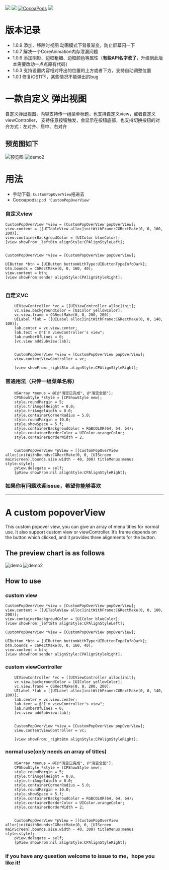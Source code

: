 ![](https://img.shields.io/badge/platform-iOS-red.svg)&nbsp;![](https://img.shields.io/badge/language-Objective--C-orange.svg)&nbsp;[![CocoaPods](http://img.shields.io/cocoapods/v/CustomPopOverView.svg?style=flat)](http://cocoapods.org/pods/CustomPopOverView)&nbsp;![](https://img.shields.io/badge/license-MIT%20License-brightgreen.svg)


# 版本记录
- 1.0.9 添加、移除时视图 动画模式下背景渐变，防止屏幕闪一下
- 1.0.7 解决一个CoreAnimation内存泄漏问题
- 1.0.6 添加阴影、边框粗细、边框颜色等属性（**有些API名字改了**，升级到此版本需要改动一点点原有代码）
- 1.0.3 支持设置内容相对呼出的位置的上方或者下方，支持自动调整位置
- 1.0.1 修复iOS11下，某些情况不能弹出的bug


# 一款自定义 弹出视图
自定义弹出视图，内容支持传一组菜单标题，也支持自定义view，或者自定义viewController， 支持任意按钮触发，会显示在按钮底部，也支持切换按钮的对齐方式：左对齐、居中、右对齐

## 预览图如下
![预览图](http://ww3.sinaimg.cn/mw690/72aba7efgw1f3ch00wwwxg20al0j3gqp.gif)
![demo2](http://ww2.sinaimg.cn/mw690/72aba7efgw1f3dcknlfphg20am0j3dm6.gif)

# 用法
- 手动下载: `CustomPopOverView`拖进去
- Cocoapods: `pod 'CustomPopOverView'`



### 自定义view
```
CustomPopOverView *view = [CustomPopOverView popOverView];
view.content = [[UITableView alloc]initWithFrame:CGRectMake(0, 0, 100, 200)];
view.containerBackgroudColor = [UIColor blueColor];
[view showFrom:_leftBtn alignStyle:CPAlignStyleLeft];

```

<pre><code>
CustomPopOverView *view = [CustomPopOverView popOverView];

UIButton *btn = [UIButton buttonWithType:UIButtonTypeInfoDark];
btn.bounds = CGRectMake(0, 0, 160, 40);
view.content = btn;
[view showFrom:sender alignStyle:CPAlignStyleRight];

</code></pre>


### 自定义VC
```
	UIViewController *vc = [[UIViewController alloc]init];
    vc.view.backgroundColor = [UIColor yellowColor];
    vc.view.frame = CGRectMake(0, 0, 200, 200);
    UILabel *lab = [[UILabel alloc]initWithFrame:CGRectMake(0, 0, 140, 100)];
    lab.center = vc.view.center;
    lab.text = @"I'm viewController's view";
    lab.numberOfLines = 0;
    [vc.view addSubview:lab];


    CustomPopOverView *view = [CustomPopOverView popOverView];
    view.contentViewController = vc;

    [view showFrom:_rightBtn alignStyle:CPAlignStyleRight];
```


### 普通用法（只传一组菜单名称）
```
	NSArray *menus = @[@"清空已完成", @"清空全部"];
    CPShowStyle *style = [CPShowStyle new];
    style.roundMargin = 5;
    style.triAngelHeight = 0.0;
    style.triAngelWidth = 0.0;
    style.containerCornerRadius = 5.0;
    style.roundMargin = 10.0;
    style.showSpace = 5.f;
    style.containerBackgroudColor = RGBCOLOR(64, 64, 64);
    style.containerBorderColor = UIColor.orangeColor;
    style.containerBorderWidth = 2;


    CustomPopOverView *pView = [[CustomPopOverView alloc]initWithBounds:CGRectMake(0, 0, [UIScreen mainScreen].bounds.size.width - 40, 300) titleMenus:menus style:style];
    pView.delegate = self;
    [pView showFrom:nil alignStyle:CPAlignStyleRight];
```

### 如果你有问题欢迎issue，希望你能够喜欢





<hr>

# A custom popoverView

This custom popover view, you can give an array of menu titles for normal use. It also support custom view or viewController. It’s frame depends on the button which clicked, and it provides three alignments for the button.

## The preview chart is as follows
![demo](http://ww3.sinaimg.cn/mw690/72aba7efgw1f3ch00wwwxg20al0j3gqp.gif)
![demo2](http://ww2.sinaimg.cn/mw690/72aba7efgw1f3dcknlfphg20am0j3dm6.gif)

## How to use
### custom view
```
CustomPopOverView *view = [CustomPopOverView popOverView];
view.content = [[UITableView alloc]initWithFrame:CGRectMake(0, 0, 100, 200)];
view.containerBackgroudColor = [UIColor blueColor];
[view showFrom:_leftBtn alignStyle:CPAlignStyleLeft];

```

```
CustomPopOverView *view = [CustomPopOverView popOverView];

UIButton *btn = [UIButton buttonWithType:UIButtonTypeInfoDark];
btn.bounds = CGRectMake(0, 0, 160, 40);
view.content = btn;
[view showFrom:sender alignStyle:CPAlignStyleRight];

```

### custom viewController
```
	UIViewController *vc = [[UIViewController alloc]init];
    vc.view.backgroundColor = [UIColor yellowColor];
    vc.view.frame = CGRectMake(0, 0, 200, 200);
    UILabel *lab = [[UILabel alloc]initWithFrame:CGRectMake(0, 0, 140, 100)];
    lab.center = vc.view.center;
    lab.text = @"I'm viewController's view";
    lab.numberOfLines = 0;
    [vc.view addSubview:lab];


    CustomPopOverView *view = [CustomPopOverView popOverView];
    view.contentViewController = vc;

    [view showFrom:_rightBtn alignStyle:CPAlignStyleRight];
```

### normal use(only needs an array of titles)
```
	NSArray *menus = @[@"清空已完成", @"清空全部"];
    CPShowStyle *style = [CPShowStyle new];
    style.roundMargin = 5;
    style.triAngelHeight = 0.0;
    style.triAngelWidth = 0.0;
    style.containerCornerRadius = 5.0;
    style.roundMargin = 10.0;
    style.showSpace = 5.f;
    style.containerBackgroudColor = RGBCOLOR(64, 64, 64);
    style.containerBorderColor = UIColor.orangeColor;
    style.containerBorderWidth = 2;


    CustomPopOverView *pView = [[CustomPopOverView alloc]initWithBounds:CGRectMake(0, 0, [UIScreen mainScreen].bounds.size.width - 40, 300) titleMenus:menus style:style];
    pView.delegate = self;
    [pView showFrom:nil alignStyle:CPAlignStyleRight];
```

### if you have any question welcome to issue to me，hope you like it!

